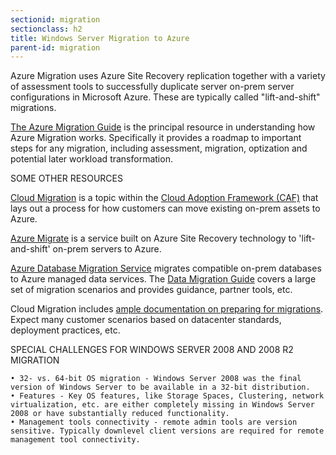 ```yaml
---
sectionid: migration
sectionclass: h2
title: Windows Server Migration to Azure
parent-id: migration
---
```


Azure Migration uses Azure Site Recovery replication together with a variety of assessment tools to successfully duplicate server on-prem server configurations in Microsoft Azure. These are typically called "lift-and-shift" migrations.

[The Azure Migration Guide](https://docs.microsoft.com/en-us/azure/architecture/cloud-adoption/migrate/azure-migration-guide/?tabs=Overview) is the principal resource in understanding how Azure Migration works. Specifically it provides a roadmap to important steps for any migration, including assessment, migration, optization and potential later workload transformation.

SOME OTHER RESOURCES

[Cloud Migration](https://docs.microsoft.com/en-us/azure/architecture/cloud-adoption/migrate/azure-migration-guide/index?tabs=Overview) is a topic within the [Cloud Adoption Framework (CAF)](https://docs.microsoft.com/en-us/azure/architecture/cloud-adoption/) that lays out a process for how customers can move existing on-prem assets to Azure. 

[Azure Migrate](https://docs.microsoft.com/en-us/azure/migrate/migrate-services-overview) is a service built on Azure Site Recovery technology to 'lift-and-shift' on-prem servers to Azure.

[Azure Database Migration Service](https://azure.microsoft.com/en-us/services/database-migration/) migrates compatible on-prem databases to Azure managed data services. The [Data Migration Guide](https://datamigration.microsoft.com/) covers a large set of migration scenarios and provides guidance, partner tools, etc.

Cloud Migration includes [ample documentation on preparing for migrations](https://docs.microsoft.com/en-us/azure/architecture/cloud-adoption/migrate/azure-best-practices/contoso-migration-infrastructure). Expect many customer scenarios based on datacenter standards, deployment practices, etc.

SPECIAL CHALLENGES FOR WINDOWS SERVER 2008 AND 2008 R2 MIGRATION

	• 32- vs. 64-bit OS migration - Windows Server 2008 was the final version of Windows Server to be available in a 32-bit distribution.
	• Features - Key OS features, like Storage Spaces, Clustering, network virtualization, etc. are either completely missing in Windows Server 2008 or have substantially reduced functionality.
	• Management tools connectivity - remote admin tools are version sensitive. Typically downlevel client versions are required for remote management tool connectivity.
	
